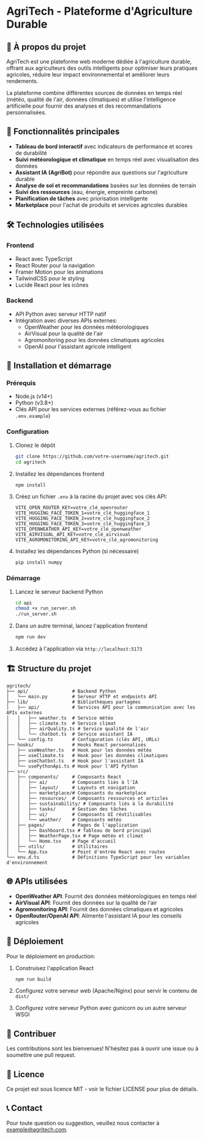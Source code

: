 # AgriTech - Plateforme d'Agriculture Durable

## 📌 À propos du projet

AgriTech est une plateforme web moderne dédiée à l'agriculture durable, offrant aux agriculteurs des outils intelligents pour optimiser leurs pratiques agricoles, réduire leur impact environnemental et améliorer leurs rendements.

La plateforme combine différentes sources de données en temps réel (météo, qualité de l'air, données climatiques) et utilise l'intelligence artificielle pour fournir des analyses et des recommandations personnalisées.

## 🌟 Fonctionnalités principales

- **Tableau de bord interactif** avec indicateurs de performance et scores de durabilité
- **Suivi météorologique et climatique** en temps réel avec visualisation des données
- **Assistant IA (AgriBot)** pour répondre aux questions sur l'agriculture durable
- **Analyse de sol et recommandations** basées sur les données de terrain
- **Suivi des ressources** (eau, énergie, empreinte carbone)
- **Planification de tâches** avec priorisation intelligente
- **Marketplace** pour l'achat de produits et services agricoles durables

## 🛠️ Technologies utilisées

### Frontend
- React avec TypeScript
- React Router pour la navigation
- Framer Motion pour les animations
- TailwindCSS pour le styling
- Lucide React pour les icônes

### Backend
- API Python avec serveur HTTP natif
- Intégration avec diverses APIs externes:
  - OpenWeather pour les données météorologiques
  - AirVisual pour la qualité de l'air
  - Agromonitoring pour les données climatiques agricoles
  - OpenAI pour l'assistant agricole intelligent

## 🔧 Installation et démarrage

### Prérequis
- Node.js (v14+)
- Python (v3.8+)
- Clés API pour les services externes (référez-vous au fichier `.env.example`)

### Configuration
1. Clonez le dépôt
   ```bash
   git clone https://github.com/votre-username/agritech.git
   cd agritech
   ```

2. Installez les dépendances frontend
   ```bash
   npm install
   ```

3. Créez un fichier `.env` à la racine du projet avec vos clés API:
   ```
   VITE_OPEN_ROUTER_KEY=votre_clé_openrouter
   VITE_HUGGING_FACE_TOKEN_1=votre_clé_huggingface_1
   VITE_HUGGING_FACE_TOKEN_2=votre_clé_huggingface_2
   VITE_HUGGING_FACE_TOKEN_3=votre_clé_huggingface_3
   VITE_OPENWEATHER_API_KEY=votre_clé_openweather
   VITE_AIRVISUAL_API_KEY=votre_clé_airvisual
   VITE_AGROMONITORING_API_KEY=votre_clé_agromonitoring
   ```

4. Installez les dépendances Python (si nécessaire)
   ```bash
   pip install numpy
   ```

### Démarrage
1. Lancez le serveur backend Python
   ```bash
   cd api
   chmod +x run_server.sh
   ./run_server.sh
   ```

2. Dans un autre terminal, lancez l'application frontend
   ```bash
   npm run dev
   ```

3. Accédez à l'application via `http://localhost:5173`

## 🏗️ Structure du projet

```
agritech/
├── api/                # Backend Python
│   └── main.py         # Serveur HTTP et endpoints API
├── lib/                # Bibliothèques partagées
│   ├── api/            # Services API pour la communication avec les APIs externes
│   │   ├── weather.ts  # Service météo
│   │   ├── climate.ts  # Service climat
│   │   ├── airQuality.ts # Service qualité de l'air
│   │   └── chatbot.ts  # Service assistant IA
│   └── config.ts       # Configuration (clés API, URLs)
├── hooks/              # Hooks React personnalisés
│   ├── useWeather.ts   # Hook pour les données météo
│   ├── useClimate.ts   # Hook pour les données climatiques
│   ├── useChatbot.ts   # Hook pour l'assistant IA
│   └── usePythonApi.ts # Hook pour l'API Python
├── src/
│   ├── components/     # Composants React
│   │   ├── ai/         # Composants liés à l'IA
│   │   ├── layout/     # Layouts et navigation
│   │   ├── marketplace/# Composants du marketplace
│   │   ├── resources/  # Composants ressources et articles
│   │   ├── sustainability/ # Composants liés à la durabilité
│   │   ├── tasks/      # Gestion des tâches
│   │   ├── ui/         # Composants UI réutilisables
│   │   └── weather/    # Composants météo
│   ├── pages/          # Pages de l'application
│   │   ├── Dashboard.tsx # Tableau de bord principal
│   │   ├── WeatherPage.tsx # Page météo et climat
│   │   └── Home.tsx    # Page d'accueil
│   ├── utils/          # Utilitaires
│   └── App.tsx         # Point d'entrée React avec routes
└── env.d.ts            # Définitions TypeScript pour les variables d'environnement
```

## 🌐 APIs utilisées

- **OpenWeather API**: Fournit des données météorologiques en temps réel
- **AirVisual API**: Fournit des données sur la qualité de l'air
- **Agromonitoring API**: Fournit des données climatiques et agricoles
- **OpenRouter/OpenAI API**: Alimente l'assistant IA pour les conseils agricoles

## 🚀 Déploiement

Pour le déploiement en production:

1. Construisez l'application React
   ```bash
   npm run build
   ```

2. Configurez votre serveur web (Apache/Nginx) pour servir le contenu de `dist/`

3. Configurez votre serveur Python avec gunicorn ou un autre serveur WSGI

## 🤝 Contribuer

Les contributions sont les bienvenues! N'hésitez pas à ouvrir une issue ou à soumettre une pull request.

## 📄 Licence

Ce projet est sous licence MIT - voir le fichier LICENSE pour plus de détails.

## 📞 Contact

Pour toute question ou suggestion, veuillez nous contacter à example@agritech.com. 